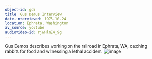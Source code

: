 ```yaml
---
object-id: gda
title: Gus Demus Interview  
date-interviewed: 1975-10-24
location: Ephrata, Washington
av_source: youtube
audiovideo-id: rjwHlnE4_9g
---
```


Gus Demos describes working on the railroad in Ephrata, WA, catching rabbits for food and witnessing a lethal accident. ![image](https://user-images.githubusercontent.com/85772373/166089671-92f674b8-1093-40eb-8df8-b8b0e394403e.png)
